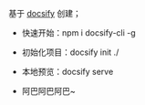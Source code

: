 
基于 [docsify](https://docsify.js.org/#/zh-cn/) 创建；

- 快速开始：npm i docsify-cli -g

- 初始化项目：docsify init ./

- 本地预览：docsify serve

- 阿巴阿巴阿巴~